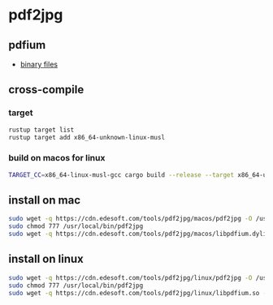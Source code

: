 # pdf2jpg

## pdfium

- [binary files](https://github.com/bblanchon/pdfium-binaries/releases/tag/chromium%2F6164)

## cross-compile

### target

```bash
rustup target list
rustup target add x86_64-unknown-linux-musl
```

### build on macos for linux

```bash
TARGET_CC=x86_64-linux-musl-gcc cargo build --release --target x86_64-unknown-linux-musl
```

## install on mac

```bash
sudo wget -q https://cdn.edesoft.com/tools/pdf2jpg/macos/pdf2jpg -O /usr/local/bin/pdf2jpg
sudo chmod 777 /usr/local/bin/pdf2jpg
sudo wget -q https://cdn.edesoft.com/tools/pdf2jpg/macos/libpdfium.dylib -O /usr/local/lib/libpdfium.dylib
```

## install on linux

```bash
sudo wget -q https://cdn.edesoft.com/tools/pdf2jpg/linux/pdf2jpg -O /usr/local/bin/pdf2jpg
sudo chmod 777 /usr/local/bin/pdf2jpg
sudo wget -q https://cdn.edesoft.com/tools/pdf2jpg/linux/libpdfium.so -O /usr/local/lib/libpdfium.so
```
